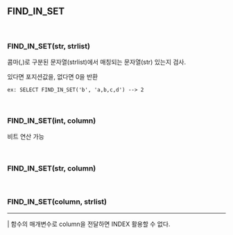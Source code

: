 ## FIND_IN_SET

<br/>

### FIND_IN_SET(str, strlist)

콤마(,)로 구분된 문자열(strlist)에서 매칭되는 문자열(str) 있는지 검사.

있다면 포지션값을, 없다면 0을 반환

    ex: SELECT FIND_IN_SET('b', 'a,b,c,d') --> 2

<br/>

### FIND_IN_SET(int, column)

비트 연산 가능

<br/>

### FIND_IN_SET(str, column)

<br/>

### FIND_IN_SET(column, strlist)


---

| 함수의 매개변수로 column을 전달하면 INDEX 활용할 수 없다.
